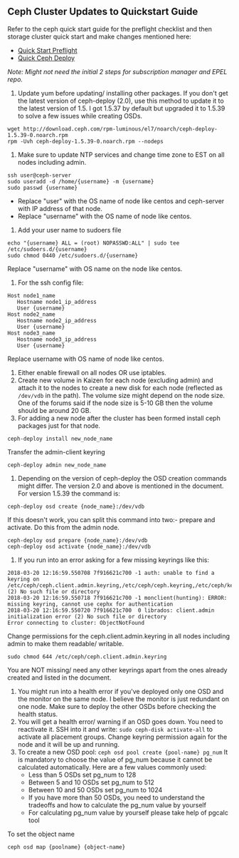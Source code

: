 ## Ceph Cluster Updates to Quickstart Guide 
Refer to the ceph quick start guide for the preflight checklist and then storage cluster quick start and make changes mentioned here:
 -  [Quick Start Preflight](http://docs.ceph.com/docs/master/start/quick-start-preflight/)
 -  [Quick Ceph Deploy](http://docs.ceph.com/docs/master/start/quick-ceph-deploy/)

*Note: Might not need the initial 2 steps for subscription manager and EPEL repo.*

 1. Update yum before updating/ installing other packages. 
If you don't get the latest version of ceph-deploy (2.0), use this method to update it to the latest version of 1.5. 
I got 1.5.37 by default but upgraded it to 1.5.39 to solve a few issues while creating OSDs.
```shell  
wget http://download.ceph.com/rpm-luminous/el7/noarch/ceph-deploy-1.5.39-0.noarch.rpm
rpm -Uvh ceph-deploy-1.5.39-0.noarch.rpm --nodeps
```
 1. Make sure to update NTP services and change time zone to EST on all nodes including admin.
```shell
ssh user@ceph-server
sudo useradd -d /home/{username} -m {username}
sudo passwd {username}
```
 -  Replace "user" with the OS name of node like centos and ceph-server with IP address of that node.
 -  Replace "username" with the OS name of node like centos.
 1. Add your user name to sudoers file
```shell
echo "{username} ALL = (root) NOPASSWD:ALL" | sudo tee /etc/sudoers.d/{username}
sudo chmod 0440 /etc/sudoers.d/{username}
```
Replace "username" with OS name on the node like centos.
 1. For the ssh config file:
```shell
Host node1_name
   Hostname node1_ip_address
   User {username}
Host node2_name
   Hostname node2_ip_address
   User {username}
Host node3_name
   Hostname node3_ip_address
   User {username}
```
Replace username with OS name of node like centos.
 1. Either enable firewall on all nodes OR use iptables.
 1. Create new volume in Kaizen for each node (excluding admin) and attach it to the nodes to create a new disk 
 for each node (reflected as `/dev/vdb` in the path). 
 The volume size might depend on the node size. One of the forums said if the node size is 5-10 GB then the volume should be around 20 GB.
 1. For adding a new node after the cluster has been formed install ceph packages just for that node.
```shell
ceph-deploy install new_node_name
```
Transfer the admin-client keyring 
```shell
ceph-deploy admin new_node_name
```
 1. Depending on the version of ceph-deploy the OSD creation commands might differ. 
The version 2.0 and above is mentioned in the document. For version 1.5.39 the command is:
```shell
ceph-deploy osd create {node_name}:/dev/vdb
```
If this doesn't work, you can split this command into two:- prepare and activate. Do this from the admin node.
```shell
ceph-deploy osd prepare {node_name}:/dev/vdb
ceph-deploy osd activate {node_name}:/dev/vdb
```
 1. If you run into an error asking for a few missing keyrings like this:
```shell
2018-03-20 12:16:59.550708 7f916621c700 -1 auth: unable to find a keyring on /etc/ceph/ceph.client.admin.keyring,/etc/ceph/ceph.keyring,/etc/ceph/keyring,/etc/ceph/keyring.bin: (2) No such file or directory
2018-03-20 12:16:59.550718 7f916621c700 -1 monclient(hunting): ERROR: missing keyring, cannot use cephx for authentication
2018-03-20 12:16:59.550720 7f916621c700  0 librados: client.admin initialization error (2) No such file or directory
Error connecting to cluster: ObjectNotFound
```
Change permissions for the ceph.client.admin.keyring in all nodes including admin to make them readable/ writable. 
```shell
sudo chmod 644 /etc/ceph/ceph.client.admin.keyring
```
You are NOT missing/ need any other keyrings apart from the ones already created and listed in the document.
 1. You might run into a health error if you've deployed only one OSD and the monitor on the same node. 
I believe the monitor is just redundant on one node. Make sure to deploy the other OSDs before checking the health status.
 1. You will get a health error/ warning if an OSD goes down. You need to reactivate it. 
SSH into it and write: `sudo ceph-disk activate-all` to activate all placement groups. 
Change keyring permission again for the node and it will be up and running.
 1. To create a new OSD pool: `ceph osd pool create {pool-name} pg_num`
 It is mandatory to choose the value of pg_num because it cannot be calculated automatically. Here are a few values commonly used:
     -  Less than 5 OSDs set pg_num to 128
     -  Between 5 and 10 OSDs set pg_num to 512
     -  Between 10 and 50 OSDs set pg_num to 1024
     -  If you have more than 50 OSDs, you need to understand the tradeoffs and how to calculate the pg_num value by yourself
     -  For calculating pg_num value by yourself please take help of pgcalc tool

To set the object name
```shell
ceph osd map {poolname} {object-name}
```
